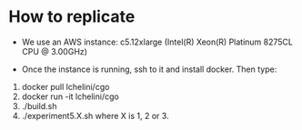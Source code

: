 # How to replicate

- We use an AWS instance: c5.12xlarge (Intel(R) Xeon(R) Platinum 8275CL CPU @ 3.00GHz)

- Once the instance is running, ssh to it and install docker. Then type:

1) docker pull lchelini/cgo
2) docker run -it lchelini/cgo
3) ./build.sh
4) ./experiment5.X.sh where X is 1, 2 or 3.
